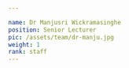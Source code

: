 ```yaml
---

name: Dr Manjusri Wickramasinghe
position: Senior Lecturer
pic: /assets/team/dr-manju.jpg
weight: 1
rank: staff
---
```


